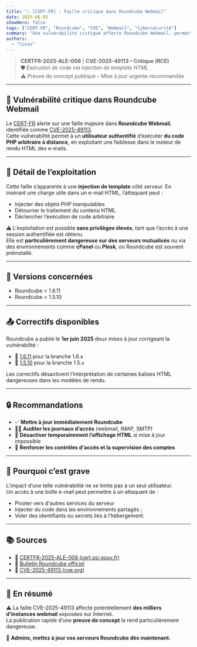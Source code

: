 ```yaml
---
title: "⚠️ [CERT-FR] : Faille critique dans Roundcube Webmail"
date: 2025-06-05
showHero: false
tags: ["CERT-FR", "Roundcube", "CVE", "Webmail", "Cybersécurité"]
summary: "Une vulnérabilité critique affecte Roundcube Webmail, permettant à un utilisateur authentifié d’exécuter du code arbitraire à distance."
authors:
  - "lucas"
---
```


> **CERTFR-2025-ALE-008** | **CVE-2025-49113 – Critique (RCE)**  
> 🛡️ *Exécution de code via injection de template HTML*  
> ⚠️ Preuve de concept publique – Mise à jour urgente recommandée

---

## 🛑 Vulnérabilité critique dans Roundcube Webmail

Le [CERT-FR](https://cert.ssi.gouv.fr/alerte/CERTFR-2025-ALE-008/) alerte sur une faille majeure dans **Roundcube Webmail**, identifiée comme [CVE-2025-49113](https://www.cve.org/CVERecord?id=CVE-2025-49113).  
Cette vulnérabilité permet à un **utilisateur authentifié** d’exécuter **du code PHP arbitraire à distance**, en exploitant une faiblesse dans le moteur de rendu HTML des e-mails.

---

## 🧪 Détail de l’exploitation

Cette faille s’apparente à une **injection de template** côté serveur. En insérant une charge utile dans un e-mail HTML, l’attaquant peut :

- Injecter des objets PHP manipulables
- Détourner le traitement du contenu HTML
- Déclencher l’exécution de code arbitraire

⚠️ L'exploitation est possible **sans privilèges élevés**, tant que l’accès à une session authentifiée est obtenu.  
Elle est **particulièrement dangereuse sur des serveurs mutualisés** ou via des environnements comme **cPanel** ou **Plesk**, où Roundcube est souvent préinstallé.

---

## 🎯 Versions concernées

- Roundcube < 1.6.11  
- Roundcube < 1.5.10

---

## 📤 Correctifs disponibles

Roundcube a publié le **1er juin 2025** deux mises à jour corrigeant la vulnérabilité :

- 🔧 [1.6.11](https://roundcube.net/news/2025/06/01/security-updates-1.6.11-and-1.5.10) pour la branche 1.6.x
- 🔧 [1.5.10](https://roundcube.net/news/2025/06/01/security-updates-1.6.11-and-1.5.10) pour la branche 1.5.x

Les correctifs désactivent l’interprétation de certaines balises HTML dangereuses dans les modèles de rendu.

---

## 🔒 Recommandations

- ✅ **Mettre à jour immédiatement Roundcube**
- 🕵️‍♂️ **Auditer les journaux d’accès** (webmail, IMAP, SMTP)
- 🚫 **Désactiver temporairement l’affichage HTML** si mise à jour impossible
- 🧱 **Renforcer les contrôles d'accès et la supervision des comptes**

---

## 🧠 Pourquoi c’est grave

L’impact d’une telle vulnérabilité ne se limite pas à un seul utilisateur.  
Un accès à une boîte e-mail peut permettre à un attaquant de :

- Pivoter vers d'autres services du serveur
- Injecter du code dans les environnements partagés ;
- Voler des identifiants ou secrets liés à l’hébergement.

---

## 📚 Sources

- 🔗 [CERTFR-2025-ALE-008 (cert.ssi.gouv.fr)](https://cert.ssi.gouv.fr/alerte/CERTFR-2025-ALE-008/)
- 🔗 [Bulletin Roundcube officiel](https://roundcube.net/news/2025/06/01/security-updates-1.6.11-and-1.5.10)
- 🔗 [CVE-2025-49113 (cve.org)](https://www.cve.org/CVERecord?id=CVE-2025-49113)

---

## 🧩 En résumé

⚠️ La faille CVE-2025-49113 affecte potentiellement **des milliers d’instances webmail** exposées sur Internet.  
La publication rapide d’une **preuve de concept** la rend particulièrement dangereuse.  

🔐 **Admins, mettez à jour vos serveurs Roundcube dès maintenant.**
